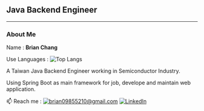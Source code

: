 <h2>Java Backend Engineer</h2>

<hr style="height:1px;">

<h3>About Me</h3>

Name : **Brian Chang**

Use Languages :
![Top Langs](https://github-readme-stats.vercel.app/api/top-langs/?username=brian09855210&layout=compact)
<br>

A Taiwan Java Backend Engineer working in Semiconductor Industry.

Using Spring Boot as main framework for job, develope and maintain web application.

📫 Reach me :
<a href="mailto:brian09855210@gmail.com">![brian09855210@gmail.com](https://img.shields.io/badge/Gmail-D14836?style=for-the-badge&logo=gmail&logoColor=white)</a> <a href="https://www.linkedin.com/in/brian09855210">![LinkedIn](https://img.shields.io/badge/LinkedIn-0077B5?style=for-the-badge&logo=linkedin&logoColor=white)</a>

<!--
**brian09855210/brian09855210** is a ✨ _special_ ✨ repository because its `README.md` (this file) appears on your GitHub profile.
